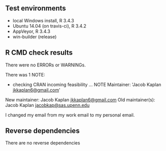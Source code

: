 ## Test environments

* local Windows install, R 3.4.3
* Ubuntu 14.04 (on travis-ci), R 3.4.2
* AppVeyor, R 3.4.3
* win-builder (release)

## R CMD check results
There were no ERRORs or WARNINGs. 

There was 1 NOTE:

* checking CRAN incoming feasibility ... NOTE
Maintainer: 'Jacob Kaplan <jkkaplan6@gmail.com>'

New maintainer:
  Jacob Kaplan <jkkaplan6@gmail.com>
Old maintainer(s):
  Jacob Kaplan <jacobkap@sas.upenn.edu>
  
I changed my email from my work email to my personal email. 


## Reverse dependencies

There are no reverse dependencies

